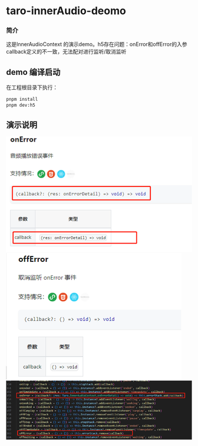 # taro-innerAudio-deomo
### 简介
这是InnerAudioContext 的演示demo。h5存在问题：onError和offError的入参callback定义的不一致，无法配对进行监听/取消监听

## demo 编译启动

在工程根目录下执行：
```
pnpm install
pnpm dev:h5
```

## 演示说明
![onError](./onError.png)
![offError](./offError.png)
![context](./context.png)

